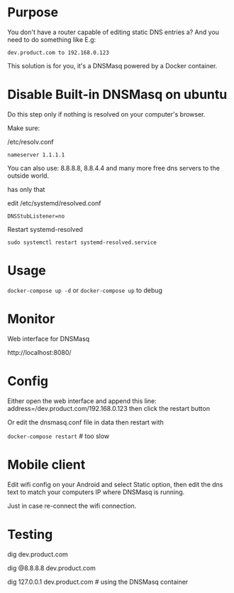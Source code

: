 # Purpose

You don't have a router capable of editing static DNS entries a?
And you need to do something like E.g:

```dev.product.com to 192.168.0.123```

This solution is for you, it's a DNSMasq powered by a Docker container.


# Disable Built-in DNSMasq on ubuntu

Do this step only if nothing is resolved on your computer's browser.

Make sure:

/etc/resolv.conf


```
nameserver 1.1.1.1
```

You can also use: 8.8.8.8, 8.8.4.4 and many more free dns servers to the outside world.


has only that

edit /etc/systemd/resolved.conf

```
DNSStubListener=no
```

Restart systemd-resolved


```
sudo systemctl restart systemd-resolved.service
```


# Usage

```docker-compose up -d``` or ```docker-compose up``` to debug


# Monitor

Web interface for DNSMasq

http://localhost:8080/


# Config

Either open the web interface and append this line:
address=/dev.product.com/192.168.0.123 then click the restart button

Or edit the dnsmasq.conf file in data then restart with

```docker-compose restart``` # too slow

# Mobile client

Edit wifi config on your Android and select Static option, then edit the dns text to match your computers IP where DNSMasq is running.

Just in case re-connect the wifi connection.

# Testing

dig dev.product.com

dig @8.8.8.8 dev.product.com

dig 127.0.0.1 dev.product.com # using the DNSMasq container
